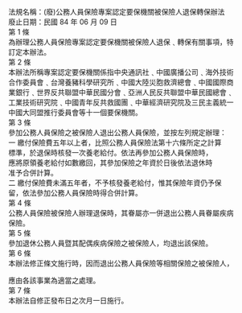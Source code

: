 法規名稱：(廢)公務人員保險專案認定要保機關被保險人退保轉保辦法  
廢止日期：民國 84 年 06 月 09 日  
第 1 條  
為辦理公務人員保險專案認定要保機關被保險人退保﹑轉保有關事項，特  
訂定本辦法。  
第 2 條  
本辦法所稱專案認定要保機關係指中央通訊社﹑中國廣播公司﹑海外技術  
合作委員會﹑台灣養豬科學研究所﹑中國大陸災胞救濟總會﹑中國國際商  
業銀行﹑世界反共聯盟中華民國分會﹑亞洲人民反共聯盟中華民國總會﹑  
工業技術研究院﹑中國青年反共救國團﹑中華經濟研究院及三民主義統一  
中國大同盟推行委員會等十一個要保機關。  
第 3 條  
參加公務人員保險之被保險人退出公務人員保險，並按左列規定辦理：  
一 繳付保險費五年以上者，比照公務人員保險法第十六條所定之計算  
標準，於退保時核發一次養老給付。依法再參加公務人員保險時，  
應將原領養老給付如數繳回，其參加保險之年資於日後依法退休時  
准予合併計算。  
二 繳付保險費未滿五年者，不予核發養老給付，惟其保險年資仍予保  
留，依法參加公務人員保險時得合併計算。  
第 4 條  
公務人員保險被保險人辦理退保時，其眷屬亦一併退出公務人員眷屬疾病  
保險。  
第 5 條  
參加退休公務人員暨其配偶疾病保險之被保險人，均退出該保險。  
第 6 條  
本辦法修正條文施行時，因而退出公務人員保險等相關保險之被保險人，  


應由各該事業為適當之處理。  
第 7 條  
本辦法自修正發布日之次月一日施行。  


